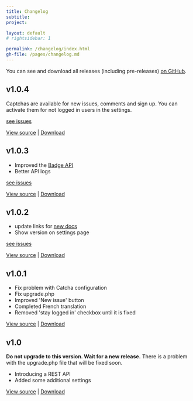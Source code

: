 ```yaml
---
title: Changelog
subtitle: 
project: 

layout: default
# rightsidebar: 1

permalink: /changelog/index.html
gh-file: /pages/changelog.md
---
```

You can see and download all releases (including pre-releases) [on GitHub](https://github.com/bugtrackr/bumpy-booby/releases).

## v1.0.4
Captchas are available for new issues, comments and sign up. You can activate them for not logged in users in the settings.

[see issues](https://bb.bugtrackr.eu/index.php?milestone=v1.0.4&open=all&project=bumpy-booby&page=issues)

[View source](https://github.com/bugtrackr/bumpy-booby/tree/v1.0.4) | 
[Download](https://github.com/bugtrackr/bumpy-booby/releases/tag/v1.0.4)

## v1.0.3
* Improved the [Badge API](https://docs.bugtrackr.eu/api/badges/)
* Better API logs

[see issues](https://bb.bugtrackr.eu/index.php?milestone=v1.0.3&open=all&project=bumpy-booby&page=issues)

[View source](https://github.com/bugtrackr/bumpy-booby/tree/v1.0.3) | 
[Download](https://github.com/bugtrackr/bumpy-booby/releases/tag/v1.0.3)

## v1.0.2
* update links for [new docs](https://docs.bugtrackr.eu/)
* Show version on settings page

[see issues](https://bb.bugtrackr.eu/index.php?milestone=v1.0.2&open=all&project=bumpy-booby&page=issues)

[View source](https://github.com/bugtrackr/bumpy-booby/tree/v1.0.2) | 
[Download](https://github.com/bugtrackr/bumpy-booby/releases/tag/v1.0.2)

## v1.0.1
* Fix problem with Catcha configuration
* Fix upgrade.php
* Improved 'New issue' button
* Completed French translation
* Removed 'stay logged in' checkbox until it is fixed

[View source](https://github.com/bugtrackr/bumpy-booby/tree/v1.0.1) | 
[Download](https://github.com/bugtrackr/bumpy-booby/releases/tag/v1.0.1)

## v1.0
**Do not upgrade to this version. Wait for a new release.**
There is a problem with the upgrade.php file that will be fixed soon.

* Introducing a REST API
* Added some additional settings

[View source](https://github.com/bugtrackr/bumpy-booby/tree/v1.0) | 
[Download](https://github.com/bugtrackr/bumpy-booby/releases/tag/v1.0)
